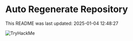 # Auto Regenerate Repository

This README was last updated: 2025-01-04 12:48:27

 ![TryHackMe](https://tryhackme.com/badge/533634)